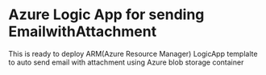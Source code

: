 # Azure Logic App for sending EmailwithAttachment
This is ready to deploy ARM(Azure Resource Manager) LogicApp templalte to auto send email with attachment using Azure blob storage container 
